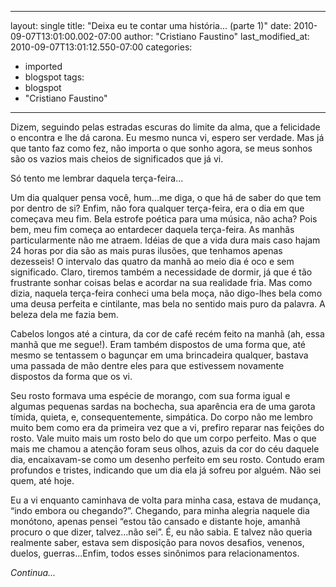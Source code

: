 
---
layout: single
title: "Deixa eu te contar uma história... (parte 1)"
date: 2010-09-07T13:01:00.002-07:00
author: "Cristiano Faustino"
last_modified_at: 2010-09-07T13:01:12.550-07:00
categories:
  - imported
  - blogspot
tags:
  - blogspot
  - "Cristiano Faustino"
---

Dizem, seguindo pelas estradas escuras do limite da alma, que a  felicidade o encontra e lhe dá carona. Eu mesmo nunca vi, espero ser  verdade. Mas já que tanto faz como fez, não importa o que sonho agora,  se meus sonhos são os vazios mais cheios de significados que já vi.



Só tento me lembrar daquela terça-feira...



Um dia qualquer pensa você, hum...me diga, o que há de saber do que tem  por dentro de si? Enfim, não fora qualquer terça-feira, era o dia em que  começava meu fim. Bela estrofe poética para uma música, não acha? Pois  bem, meu fim começa ao entardecer daquela terça-feira. As manhãs  particularmente não me atraem. Idéias de que a vida dura mais caso hajam  24 horas por dia são as mais puras ilusões, que tenhamos apenas  dezesseis! O intervalo das quatro da manhã ao meio dia é oco e sem  significado. Claro, tiremos também a necessidade de dormir, já que é tão  frustrante sonhar coisas belas e acordar na sua realidade fria. Mas  como dizia, naquela terça-feira conheci uma bela moça, não digo-lhes  bela como uma deusa perfeita e cintilante, mas bela no sentido mais puro  da palavra. A beleza dela me fazia bem.



Cabelos longos até a cintura, da cor de café recém feito na manhã (ah,  essa manhã que me segue!). Eram também dispostos de uma forma que, até  mesmo se tentassem o bagunçar em uma brincadeira qualquer, bastava uma  passada de mão dentre eles para que estivessem novamente dispostos da  forma que os vi.



Seu rosto formava uma espécie de morango, com sua forma igual e algumas  pequenas sardas na bochecha, sua aparência era de uma garota tímida,  quieta, e, consequentemente, simpática. Do corpo não me lembro muito bem  como era da primeira vez que a vi, prefiro reparar nas feições do  rosto. Vale muito mais um rosto belo do que um corpo perfeito. Mas o que  mais me chamou a atenção foram seus olhos, azuis da cor do céu daquele  dia, encaixavam-se como um desenho perfeito em seu rosto. Contudo eram  profundos e tristes, indicando que um dia ela já sofreu por alguém. Não  sei quem, até hoje.



Eu a vi enquanto caminhava de volta para minha casa, estava de mudança,  “indo embora ou chegando?”. Chegando, para minha alegria naquele dia  monótono, apenas pensei “estou tão cansado e distante hoje, amanhã  procuro o que dizer, talvez...não sei”. É, eu não sabia. E talvez não  queria realmente saber, estava sem disposição para novos desafios,  venenos, duelos, guerras...Enfim, todos esses sinônimos para  relacionamentos.



*Continua...*